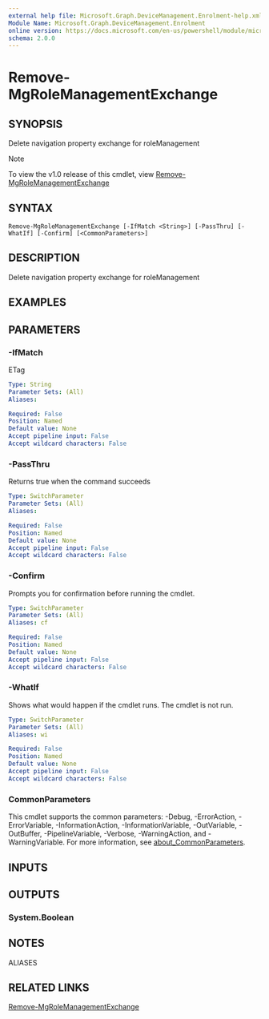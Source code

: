 ```yaml
---
external help file: Microsoft.Graph.DeviceManagement.Enrolment-help.xml
Module Name: Microsoft.Graph.DeviceManagement.Enrolment
online version: https://docs.microsoft.com/en-us/powershell/module/microsoft.graph.devicemanagement.enrolment/remove-mgrolemanagementexchange
schema: 2.0.0
---
```


# Remove-MgRoleManagementExchange

## SYNOPSIS
Delete navigation property exchange for roleManagement

> [!NOTE]
> To view the v1.0 release of this cmdlet, view [Remove-MgRoleManagementExchange](/powershell/module/Microsoft.Graph.DeviceManagement.Enrolment/Remove-MgRoleManagementExchange?view=graph-powershell-v1.0)

## SYNTAX

```
Remove-MgRoleManagementExchange [-IfMatch <String>] [-PassThru] [-WhatIf] [-Confirm] [<CommonParameters>]
```

## DESCRIPTION
Delete navigation property exchange for roleManagement

## EXAMPLES

## PARAMETERS

### -IfMatch
ETag

```yaml
Type: String
Parameter Sets: (All)
Aliases:

Required: False
Position: Named
Default value: None
Accept pipeline input: False
Accept wildcard characters: False
```

### -PassThru
Returns true when the command succeeds

```yaml
Type: SwitchParameter
Parameter Sets: (All)
Aliases:

Required: False
Position: Named
Default value: None
Accept pipeline input: False
Accept wildcard characters: False
```

### -Confirm
Prompts you for confirmation before running the cmdlet.

```yaml
Type: SwitchParameter
Parameter Sets: (All)
Aliases: cf

Required: False
Position: Named
Default value: None
Accept pipeline input: False
Accept wildcard characters: False
```

### -WhatIf
Shows what would happen if the cmdlet runs.
The cmdlet is not run.

```yaml
Type: SwitchParameter
Parameter Sets: (All)
Aliases: wi

Required: False
Position: Named
Default value: None
Accept pipeline input: False
Accept wildcard characters: False
```

### CommonParameters
This cmdlet supports the common parameters: -Debug, -ErrorAction, -ErrorVariable, -InformationAction, -InformationVariable, -OutVariable, -OutBuffer, -PipelineVariable, -Verbose, -WarningAction, and -WarningVariable. For more information, see [about_CommonParameters](http://go.microsoft.com/fwlink/?LinkID=113216).

## INPUTS

## OUTPUTS

### System.Boolean
## NOTES

ALIASES

## RELATED LINKS
[Remove-MgRoleManagementExchange](/powershell/module/Microsoft.Graph.DeviceManagement.Enrolment/Remove-MgRoleManagementExchange?view=graph-powershell-v1.0)

